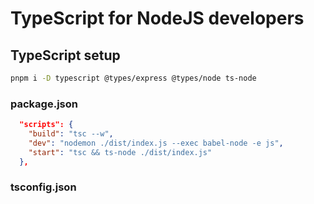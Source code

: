# TypeScript for NodeJS developers

## TypeScript setup

```sh
pnpm i -D typescript @types/express @types/node ts-node
```

### package.json
```json
  "scripts": {
    "build": "tsc --w",
    "dev": "nodemon ./dist/index.js --exec babel-node -e js",
    "start": "tsc && ts-node ./dist/index.js"
  },
```

### tsconfig.json
```json

```